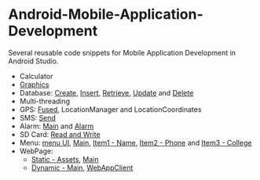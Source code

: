 # Android-Mobile-Application-Development
Several reusable code snippets for Mobile Application Development in Android Studio.

- Calculator
- [Graphics](./Graphics/app/src/main/java/com/example/graphics/MainActivity.java)
- Database: [Create](./DBCrud/app/src/main/java/com/example/dbcrud/MainActivity.java), [Insert](./DBCrud/app/src/main/java/com/example/dbcrud/Insert.java), [Retrieve](./DBCrud/app/src/main/java/com/example/dbcrud/Retrieve.java), [Update](./DBCrud/app/src/main/java/com/example/dbcrud/Update.java) and [Delete](./DBCrud/app/src/main/java/com/example/dbcrud/Delete.java)
- Multi-threading
- GPS: [Fused](./GPS/app/src/main/java/com/example/gps/MainActivity.java), LocationManager and LocationCoordinates
- SMS: [Send](./SMS/app/src/main/java/com/example/sms/MainActivity.java)
- Alarm: [Main](./Alarm/app/src/main/java/com/example/alarm/MainActivity.java) and [Alarm](./Alarm/app/src/main/java/com/example/alarm/Alarm.java)
- SD Card: [Read and Write](./SDCard/app/src/main/java/com/example/sdcard/MainActivity.java)
- Menu: [menu UI](Menu/app/src/main/res/menu/contact_menu.xml), [Main](./Menu/app/src/main/java/com/example/menu/MainActivity.java), [Item1 - Name](./Menu/app/src/main/java/com/example/menu/Name.java), [Item2 - Phone](./Menu/app/src/main/java/com/example/menu/Phone.java ) and [Item3 - College](./Menu/app/src/main/java/com/example/menu/College.java)
- WebPage:
    - [Static - Assets](./StaticWebPage/app/src/main/assets/info.html), [Main](./StaticWebPage/app/src/main/java/com/example/staticwebpage/MainActivity.java)
    - [Dynamic - Main](./DynamicWebPage/app/src/main/java/com/example/dynamicwebpage/MainActivity.java ), [WebAppClient](./DynamicWebPage/app/src/main/java/com/example/dynamicwebpage/WebAppClient.java)

